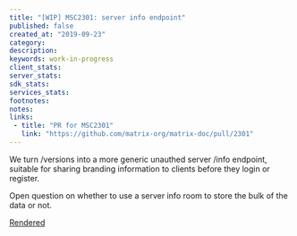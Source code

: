 ```yaml
---
title: "[WIP] MSC2301: server info endpoint"
published: false
created_at: "2019-09-23"
category:
description:
keywords: work-in-progress
client_stats:
server_stats:
sdk_stats:
services_stats:
footnotes:
notes:
links:
 - title: "PR for MSC2301"
   link: "https://github.com/matrix-org/matrix-doc/pull/2301"
---
```

We turn /versions into a more generic unauthed server /info endpoint, suitable for sharing branding information to clients before they login or register.

Open question on whether to use a server info room to store the bulk of the data or not.

[Rendered](https://github.com/matrix-org/matrix-doc/blob/matthew/msc2301/proposals/2301-info-endpoint.md)
